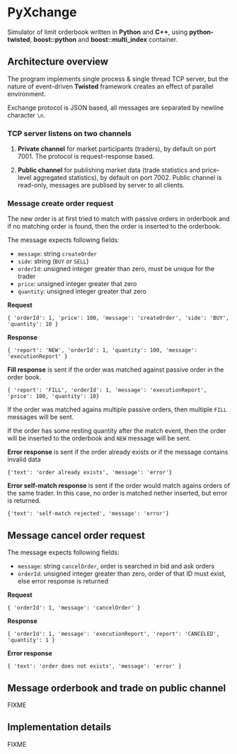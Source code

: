 # PyXchange
Simulator of limit orderbook written in **Python** and **C++**, using **python-twisted**, **boost::python** and **boost::multi_index** container.

## Architecture overview
The program implements single process & single thread TCP server, but the nature of event-driven **Twisted** framework creates an effect of parallel environment.

Exchange protocol is JSON based, all messages are separated by newline character `\n`.

### TCP server listens on two channels ###

1. **Private channel** for market participants (traders), by default on port 7001. The protocol is request-response based.

2. **Public channel** for publishing market data (trade statistics and price-level aggregated statistics), by default on port 7002. Public channel is read-only, messages are publised by server to all clients.


### Message create order request ###

The new order is at first tried to match with passive orders in orderbook and if no matching order is found, then the order is inserted to the orderbook.

The message expects following fields:

* `message`: string `createOrder`
* `side`: string (`BUY` or `SELL`)
* `orderId`: unsigned integer greater than zero, must be unique for the trader
* `price`: unsigned integer greater that zero
* `quantity`: unsigned integer greater that zero

**Request**

```{ 'orderId': 1, 'price': 100, 'message': 'createOrder', 'side': 'BUY', 'quantity': 10 }```

**Response**

```{ 'report': 'NEW', 'orderId': 1, 'quantity': 100, 'message': 'executionReport' }```

**Fill response** is sent if the order was matched against passive order in the order book.

```{ 'report': 'FILL', 'orderId': 1, 'message': 'executionReport', 'price': 100, 'quantity': 10}```

If the order was matched agains multiple passive orders, then multiple `FILL` messages will be sent.

If the order has some resting quantity after the match event, then the order will be inserted to the orderbook and `NEW` message will be sent.


**Error response** is sent if the order already exists or if the message contains invalid data

```{'text': 'order already exists', 'message': 'error'}```

**Error self-match response** is sent if the order would match agains orders of the same trader. In this case, no order is matched nether inserted, but error is returned. 

```{'text': 'self-match rejected', 'message': 'error'}```


## Message cancel order request ##

The message expects following fields:

* `message`: string `cancelOrder`, order is searched in bid and ask orders
* `orderId`: unsigned integer greater than zero, order of that ID must exist, else error response is returned

**Request**

```{ 'orderId': 1, 'message': 'cancelOrder' }```

**Response**

```{ 'orderId': 1, 'message': 'executionReport', 'report': 'CANCELED', 'quantity': 1 }```

**Error response**

```{ 'text': 'order does not exists', 'message': 'error' }```

## Message orderbook and trade on public channel ##

FIXME

## Implementation details ##

FIXME


